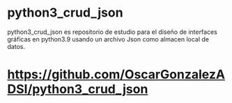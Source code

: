 # python3_crud_json
python3_crud_json es repositorio de estudio para el diseño de interfaces gráficas en python3.9 usando un archivo Json como almacen local de datos.

# https://github.com/OscarGonzalezADSI/python3_crud_json
